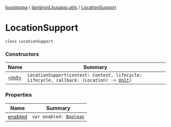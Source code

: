 [busstoppa](../../index.md) / [danbroid.busapp.utils](../index.md) / [LocationSupport](./index.md)

# LocationSupport

`class LocationSupport`

### Constructors

| Name | Summary |
|---|---|
| [&lt;init&gt;](-init-.md) | `LocationSupport(context: Context, lifecycle: Lifecycle, callback: (Location) -> `[`Unit`](https://kotlinlang.org/api/latest/jvm/stdlib/kotlin/-unit/index.html)`)` |

### Properties

| Name | Summary |
|---|---|
| [enabled](enabled.md) | `var enabled: `[`Boolean`](https://kotlinlang.org/api/latest/jvm/stdlib/kotlin/-boolean/index.html) |
